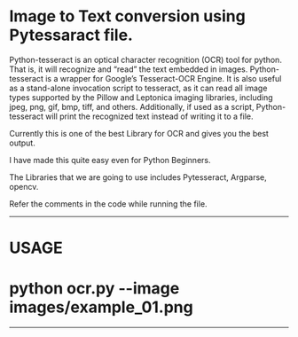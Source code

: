 # Image to Text conversion using Pytessaract file.

Python-tesseract is an optical character recognition (OCR) tool for python. That is, it will recognize and “read” the text embedded in images. Python-tesseract is a wrapper for Google’s Tesseract-OCR Engine. It is also useful as a stand-alone invocation script to tesseract, as it can read all image types supported by the Pillow and Leptonica imaging libraries, including jpeg, png, gif, bmp, tiff, and others. Additionally, if used as a script, Python-tesseract will print the recognized text instead of writing it to a file.

Currently this is one of the best Library for OCR and gives you the best output.

I have made this quite easy even for Python Beginners.

The Libraries that we are going to use includes Pytesseract, Argparse, opencv.

Refer the comments in the code while running the file.

---------------------
# USAGE
# python ocr.py --image images/example_01.png 
---------------------
